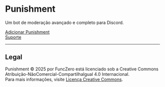 # Punishment

Um bot de moderação avançado e completo para Discord.

[Adicionar Punishment](https://discord.com/oauth2/authorize?client_id=1155843839932764253&permissions=8&integration_type=0&scope=bot+applications.commands)  
[Suporte](https://discord.gg/p4ANxp5TKf)

---

## Legal

Punishment © 2025 por FuncZero está licenciado sob a Creative Commons Atribuição-NãoComercial-CompartilhaIgual 4.0 Internacional.  
Para mais informações, visite [Licença Creative Commons](https://creativecommons.org/licenses/by-nc-sa/4.0/legalcode.pt).
